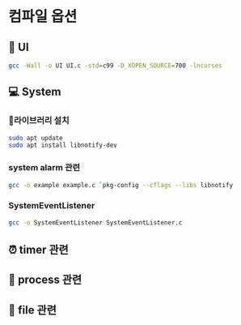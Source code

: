 # 컴파일 옵션
## 🎨 UI
```bash
gcc -Wall -o UI UI.c -std=c99 -D_XOPEN_SOURCE=700 -lncurses
```
## 💻 System
### 📖라이브러리 설치
```bash
sudo apt update
sudo apt install libnotify-dev
```

### system alarm 관련
```bash
gcc -o example example.c `pkg-config --cflags --libs libnotify
```
### SystemEventListener
```bash
gcc -o SystemEventListener SystemEventListener.c
```

## ⏰ timer 관련

## 🏃 process 관련

## 📁 file 관련
